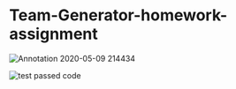 # Team-Generator-homework-assignment

![Annotation 2020-05-09 214434](https://user-images.githubusercontent.com/61437470/81489102-c5f53d80-923f-11ea-8690-1a3a136e2d04.png)

![test passed code](https://user-images.githubusercontent.com/61437470/81489107-e7eec000-923f-11ea-9a64-9bcc766372ef.png)
